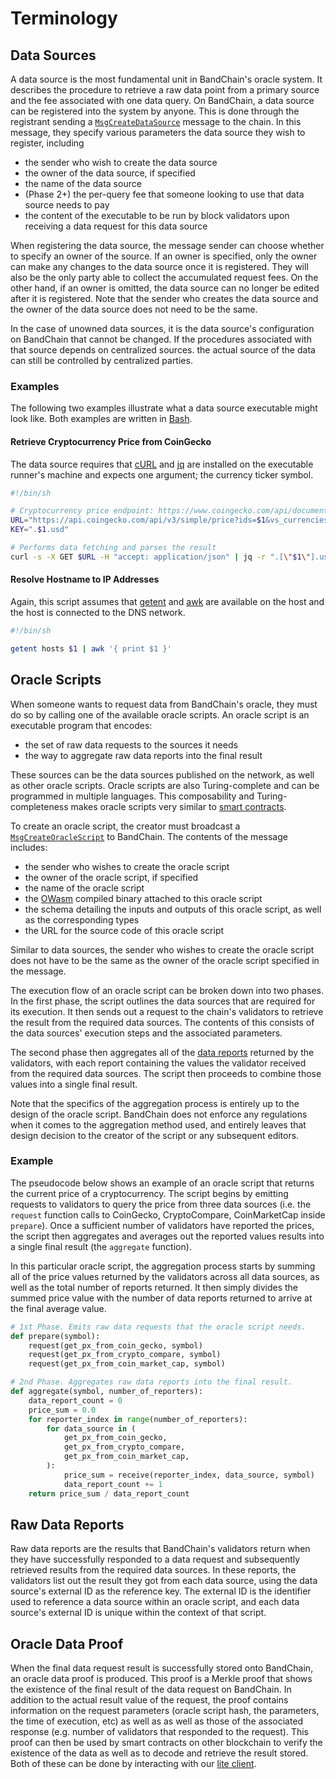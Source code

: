 <!--
order: 2
-->

# Terminology

## Data Sources

A data source is the most fundamental unit in BandChain's oracle system. It describes the procedure to retrieve a raw data point from a primary source and the fee associated with one data query. On BandChain, a data source can be registered into the system by anyone. This is done through the registrant sending a [`MsgCreateDataSource`](./protocol-messages.html#msgcreatedatasource) message to the chain. In this message, they specify various parameters the data source they wish to register, including

- the sender who wish to create the data source
- the owner of the data source, if specified
- the name of the data source
- (Phase 2+) the per-query fee that someone looking to use that data source needs to pay
- the content of the executable to be run by block validators upon receiving a data request for this data source

When registering the data source, the message sender can choose whether to specify an owner of the source. If an owner is specified, only the owner can make any changes to the data source once it is registered. They will also be the only party able to collect the accumulated request fees. On the other hand, if an owner is omitted, the data source can no longer be edited after it is registered. Note that the sender who creates the data source and the owner of the data source does not need to be the same.

In the case of unowned data sources, it is the data source's configuration on BandChain that cannot be changed. If the procedures associated with that source depends on centralized sources. the actual source of the data can still be controlled by centralized parties.

### Examples

The following two examples illustrate what a data source executable might look like. Both examples are written in [Bash](https://en.wikipedia.org/wiki/Bash_(Unix_shell)).

#### Retrieve Cryptocurrency Price from CoinGecko

The data source requires that [cURL](https://en.wikipedia.org/wiki/CURL) and [jq](https://github.com/stedolan/jq) are installed on the executable runner's machine and expects one argument; the currency ticker symbol.

```bash
#!/bin/sh

# Cryptocurrency price endpoint: https://www.coingecko.com/api/documentations/v3
URL="https://api.coingecko.com/api/v3/simple/price?ids=$1&vs_currencies=usd"
KEY=".$1.usd"

# Performs data fetching and parses the result
curl -s -X GET $URL -H "accept: application/json" | jq -r ".[\"$1\"].usd"
```

#### Resolve Hostname to IP Addresses

Again, this script assumes that [getent](https://en.wikipedia.org/wiki/Getent) and [awk](https://en.wikipedia.org/wiki/AWK) are available on the host and the host is connected to the DNS network.

```bash
#!/bin/sh

getent hosts $1 | awk '{ print $1 }'
```

## Oracle Scripts

When someone wants to request data from BandChain's oracle, they must do so by calling one of the available oracle scripts. An oracle script is an executable program that encodes:

- the set of raw data requests to the sources it needs
- the way to aggregate raw data reports into the final result

These sources can be the data sources published on the network, as well as other oracle scripts. Oracle scripts are also Turing-complete and can be programmed in multiple languages. This composability and Turing-completeness makes oracle scripts very similar to [smart contracts](https://en.wikipedia.org/wiki/Smart_contract).

To create an oracle script, the creator must broadcast a [`MsgCreateOracleScript`](./protocol-messages.html#msgcreateoraclescript) to BandChain. The contents of the message includes:

- the sender who wishes to create the oracle script
- the owner of the oracle script, if specified
- the name of the oracle script
- the [OWasm](./Oracle-WebAssembly-(OWasm)) compiled binary attached to this oracle script
- the schema detailing the inputs and outputs of this oracle script, as well as the corresponding types
- the URL for the source code of this oracle script

Similar to data sources, the sender who wishes to create the oracle script does not have to be the same as the owner of the oracle script specified in the message.

The execution flow of an oracle script can be broken down into two phases. In the first phase, the script outlines the data sources that are required for its execution. It then sends out a request to the chain's validators to retrieve the result from the required data sources. The contents of this consists of the data sources' execution steps and the associated parameters.

The second phase then aggregates all of the [data reports](#raw-data-reports) returned by the validators, with each report containing the values the validator received from the required data sources. The script then proceeds to combine those values into a single final result. 

Note that the specifics of the aggregation process is entirely up to the design of the oracle script. BandChain does not enforce any regulations when it comes to the aggregation method used, and entirely leaves that design decision to the creator of the script or any subsequent editors.

### Example

The pseudocode below shows an example of an oracle script that returns the current price of a cryptocurrency. The script begins by emitting requests to validators to query the price from three data sources (i.e. the `request`  function calls to CoinGecko, CryptoCompare, CoinMarketCap inside `prepare`). Once a sufficient number of validators have reported the prices, the script then aggregates and averages out the reported values results into a single final result (the `aggregate` function). 

In this particular oracle script, the aggregation process starts by summing all of the price values returned by the validators across all data sources, as well as the total number of reports returned. It then simply divides the summed price value with the number of data reports returned to arrive at the final average value.

```py
# 1st Phase. Emits raw data requests that the oracle script needs.
def prepare(symbol):
    request(get_px_from_coin_gecko, symbol)
    request(get_px_from_crypto_compare, symbol)
    request(get_px_from_coin_market_cap, symbol)

# 2nd Phase. Aggregates raw data reports into the final result.
def aggregate(symbol, number_of_reporters):
    data_report_count = 0
    price_sum = 0.0
    for reporter_index in range(number_of_reporters):
        for data_source in (
            get_px_from_coin_gecko,
            get_px_from_crypto_compare,
            get_px_from_coin_market_cap,
        ):
            price_sum = receive(reporter_index, data_source, symbol)
            data_report_count += 1
    return price_sum / data_report_count
```

## Raw Data Reports

Raw data reports are the results that BandChain's validators return when they have successfully responded to a data request and subsequently retrieved results from the required data sources. In these reports, the validators list out the result they got from each data source, using the data source's external ID as the reference key. The external ID is the identifier used to reference a data source within an oracle script, and each data source's external ID is unique within the context of that script.

## Oracle Data Proof

When the final data request result is successfully stored onto BandChain, an oracle data proof is produced. This proof is a Merkle proof that shows the existence of the final result of the data request on BandChain. In addition to the actual result value of the request, the proof contains information on the request parameters (oracle script hash, the parameters, the time of execution, etc) as well as as well as those of the associated response (e.g. number of validators that responded to the request). This proof can then be used by smart contracts on other blockchain to verify the existence of the data as well as to decode and retrieve the result stored. Both of these can be done by interacting with our [lite client](https://github.com/bandprotocol/bandchain/wiki/Lite-Client-Protocol).
